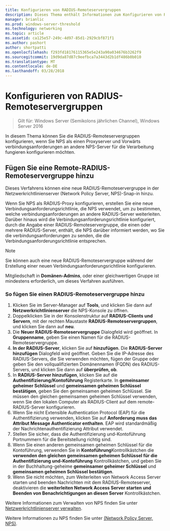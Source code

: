 ```yaml
---
title: Konfigurieren von RADIUS-Remoteservergruppen
description: Dieses Thema enthält Informationen zum Konfigurieren von RADIUS-Remoteservergruppen im Netzwerkrichtlinienserver in Windows Server 2016.
manager: brianlic
ms.prod: windows-server-threshold
ms.technology: networking
ms.topic: article
ms.assetid: ca125e57-249c-4d97-85d1-2929cbf871f1
ms.author: pashort
author: shortpatti
ms.openlocfilehash: f293fd18176115365e5e243a90a034676b3262f9
ms.sourcegitcommit: 19d9da87d87c9eefbca7a3443d2b1df486b0b010
ms.translationtype: MT
ms.contentlocale: de-DE
ms.lasthandoff: 03/28/2018
---
```

# <a name="configure-remote-radius-server-groups"></a>Konfigurieren von RADIUS-Remoteservergruppen

>Gilt für: Windows Server (Semikolons jährlichen Channel), Windows Server 2016

In diesem Thema können Sie die RADIUS-Remoteservergruppen konfigurieren, wenn Sie NPS als einen Proxyserver und Vorwärts verbindungsanforderungen an andere NPS-Server für die Verarbeitung fungieren konfigurieren möchten.

## <a name="add-a-remote-radius-server-group"></a>Fügen Sie eine Remote-RADIUS-Remoteservergruppe hinzu

Dieses Verfahrens können eine neue RADIUS-Remoteservergruppe in der Netzwerkrichtlinienserver (Network Policy Server, NPS)-Snap-in hinzu.

Wenn Sie NPS als RADIUS-Proxy konfigurieren, erstellen Sie eine neue Verbindungsanforderungsrichtlinie, die NPS verwendet, um zu bestimmen, welche verbindungsanforderungen an andere RADIUS-Server weiterleiten. Darüber hinaus wird die Verbindungsanforderungsrichtlinie konfiguriert, durch die Angabe einer RADIUS-Remoteservergruppe, die einen oder mehrere RADIUS-Server, enthält, die NPS darüber informiert werden, wo Sie die verbindungsanforderungen zu senden, die die Verbindungsanforderungsrichtlinie entsprechen.

>[!NOTE]
>Sie können auch eine neue RADIUS-Remoteservergruppe während der Erstellung einer neuen Verbindungsanforderungsrichtlinie konfigurieren.

Mitgliedschaft in **Domänen-Admins**, oder einer gleichwertigen Gruppe ist mindestens erforderlich, um dieses Verfahren ausführen.

### <a name="to-add-a-remote-radius-server-group"></a>So fügen Sie einen RADIUS-Remoteservergruppe hinzu 

1. Klicken Sie im Server-Manager auf **Tools**, und klicken Sie dann auf **Netzwerkrichtlinienserver** die NPS-Konsole zu öffnen.
2. Doppelklicken Sie in der Konsolenstruktur auf **RADIUS-Clients und Servern**, mit der rechten Maustaste **RADIUS-Remoteservergruppen**, und klicken Sie dann auf **neu**.
3. Die **Neuer RADIUS-Remoteservergruppe** Dialogfeld wird geöffnet. In **Gruppenname**, geben Sie einen Namen für die RADIUS-Remoteservergruppe.
4. **In der RADIUS-Server**, klicken Sie auf **hinzufügen**. Die **RADIUS-Server hinzufügen** Dialogfeld wird geöffnet. Geben Sie die IP-Adresse des RADIUS-Servers, die Sie verwenden möchten, fügen der Gruppe oder geben Sie den vollqualifizierten Domänennamen \(FQDN\) des RADIUS-Servers, und klicken Sie dann auf **überprüfen, ob**.
5. In **RADIUS-Server hinzufügen**, klicken Sie auf die **Authentifizierung/Kontoführung** Registerkarte. In **gemeinsamer geheimer Schlüssel** und **gemeinsamen geheimen Schlüssel bestätigen**, geben Sie den gemeinsamen geheimen Schlüssel. Sie müssen den gleichen gemeinsamen geheimen Schlüssel verwenden, wenn Sie den lokalen Computer als RADIUS-Client auf dem remote-RADIUS-Server konfigurieren.
6. Wenn Sie nicht Extensible Authentication Protocol (EAP) für die Authentifizierung verwenden, klicken Sie auf **Anforderung muss das Attribut Message Authenticator enthalten**. EAP wird standardmäßig der Nachrichtenauthentifizierung Attribut verwendet.
7. Stellen Sie sicher, dass die Authentifizierung und-Kontoführung Portnummern für die Bereitstellung richtig sind.
8. Wenn Sie einen anderen gemeinsamen geheimen Schlüssel für die Kontoführung, verwenden Sie in **Kontoführung**Kontrollkästchen die **verwenden den gleichen gemeinsamen geheimen Schlüssel für die Authentifizierung und-Kontoführung** Kontrollkästchen, und geben Sie in der Buchhaltung-geheime **gemeinsamer geheimer Schlüssel** und **gemeinsamen geheimen Schlüssel bestätigen**.
9. Wenn Sie nicht möchten, zum Weiterleiten von Network Access Server starten und beenden Nachrichten mit dem RADIUS-Remoteserver, deaktivieren die **weiterleiten Network Access Server starten und Beenden von Benachrichtigungen an diesen Server** Kontrollkästchen.

Weitere Informationen zum Verwalten von NPS finden Sie unter [Netzwerkrichtlinienserver verwalten](nps-manage-top.md).

Weitere Informationen zu NPS finden Sie unter [(Network Policy Server, NPS)](nps-top.md).

